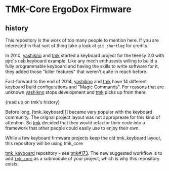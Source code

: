 # TMK-Core ErgoDox Firmware

## history

This repository is the work of too many people to mention here. If you are interested in that sort of thing take a look at `git shortlog` for credits.

In 2010, [yashikno][] and [tmk][] started a keyboard project for the teensy 2.0 with pjrc's usb keyboard example. Like any mech enthusests willing to build a fully programmable keyboard and having the skills to write software for it, they added those "killer features" that weren't quite in reach before.

Fast-forward to the end of 2014, [yashikno][] and [tmk][] have 14 different keyboard build configurations and "Magic Commands". For reasons that are unknown [yashikno][] stops development and [tmk][] picks up from there.

{read up on tmk's history}

Before long, [tmk_keyboard][] became very popular with the keyboard community. The orignal project layout was not appropreate for this kind of attention. So [tmk][] decided that they would refactor their code into a framework that other people could easily use to enjoy their own.

While a few keyboard firmware projects keep the old tmk_keyboard layout, this repository will be using tmk_core

[yashikno]: https://github.com/yashikno
[tmk]: https://github.com/tmk
 [tmk_keyboard](https://github.com/tmk/tmk_keyboard) repository - see [tmk#173](https://github.com/tmk/tmk_keyboard/issues/173). The new suggested workflow is to add [`tmk_core`](https://github.com/tmk/tmk_core) as a submodule of your project, which is why this repository exists.

